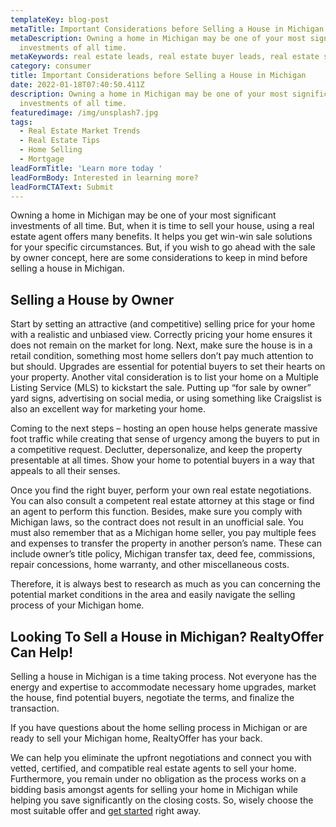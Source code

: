 ```yaml
---
templateKey: blog-post
metaTitle: Important Considerations before Selling a House in Michigan
metaDescription: Owning a home in Michigan may be one of your most significant
  investments of all time.
metaKeywords: real estate leads, real estate buyer leads, real estate seller leads
category: consumer
title: Important Considerations before Selling a House in Michigan
date: 2022-01-18T07:40:50.411Z
description: Owning a home in Michigan may be one of your most significant
  investments of all time.
featuredimage: /img/unsplash7.jpg
tags:
  - Real Estate Market Trends
  - Real Estate Tips
  - Home Selling
  - Mortgage
leadFormTitle: 'Learn more today '
leadFormBody: Interested in learning more?
leadFormCTAText: Submit
---
```


Owning a home in Michigan may be one of your most significant investments of all time. But, when it is time to sell your house, using a real estate agent offers many benefits. It helps you get win-win sale solutions for your specific circumstances. But, if you wish to go ahead with the sale by owner concept, here are some considerations to keep in mind before selling a house in Michigan.

## Selling a House by Owner

Start by setting an attractive (and competitive) selling price for your home with a realistic and unbiased view. Correctly pricing your home ensures it does not remain on the market for long. Next, make sure the house is in a retail condition, something most home sellers don’t pay much attention to but should. Upgrades are essential for potential buyers to set their hearts on your property. Another vital consideration is to list your home on a Multiple Listing Service (MLS) to kickstart the sale. Putting up “for sale by owner” yard signs, advertising on social media, or using something like Craigslist is also an excellent way for marketing your home.

Coming to the next steps – hosting an open house helps generate massive foot traffic while creating that sense of urgency among the buyers to put in a competitive request. Declutter, depersonalize, and keep the property presentable at all times. Show your home to potential buyers in a way that appeals to all their senses.

Once you find the right buyer, perform your own real estate negotiations. You can also consult a competent real estate attorney at this stage or find an agent to perform this function. Besides, make sure you comply with Michigan laws, so the contract does not result in an unofficial sale. You must also remember that as a Michigan home seller, you pay multiple fees and expenses to transfer the property in another person’s name. These can include owner’s title policy, Michigan transfer tax, deed fee, commissions, repair concessions, home warranty, and other miscellaneous costs.

Therefore, it is always best to research as much as you can concerning the potential market conditions in the area and easily navigate the selling process of your Michigan home.

## Looking To Sell a House in Michigan? RealtyOffer Can Help!

Selling a house in Michigan is a time taking process. Not everyone has the energy and expertise to accommodate necessary home upgrades, market the house, find potential buyers, negotiate the terms, and finalize the transaction.

If you have questions about the home selling process in Michigan or are ready to sell your Michigan home, RealtyOffer has your back.

We can help you eliminate the upfront negotiations and connect you with vetted, certified, and compatible real estate agents to sell your home. Furthermore, you remain under no obligation as the process works on a bidding basis amongst agents for selling your home in Michigan while helping you save significantly on the closing costs. So, wisely choose the most suitable offer and [get started](https://realtyoffer.com/consumer/start) right away.
